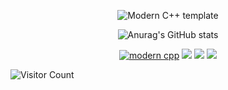 <div id="title" align=center>

![Modern C++ template][github-sub-title:img]

![Anurag's GitHub stats](https://github-readme-stats.vercel.app/api?username=JQ-Origin&show_icons=true&theme=radical)


[![modern cpp](https://img.shields.io/badge/code-Modern%20C++-blue)](https://learn.microsoft.com/zh-cn/cpp/cpp/welcome-back-to-cpp-modern-cpp) 
![](https://img.shields.io/badge/讨厌-学习-yellow) 
![](https://img.shields.io/badge/性格-开朗-red) 
![](https://img.shields.io/badge/爱好-二次元-red)

</div>

![Visitor Count](https://profile-counter.glitch.me/JQ-Origin/count.svg)

[github-sub-title:img]: https://readme-typing-svg.herokuapp.com?font=Segoe+Script&center=true&lines=JQ-Origin.
